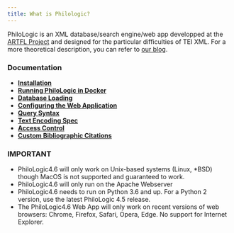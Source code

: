 ```yaml
---
title: What is Philologic?
---
```


PhiloLogic is an XML database/search engine/web app developped at the [ARTFL Project](https://artfl-project.uchicago.edu) and designed
for the particular difficulties of TEI XML. For a more theoretical
description, you can refer to [our blog](<http://artfl.blogspot.com>).

### Documentation

-   [**Installation**](installation.md)
-   [**Running PhiloLogic in Docker**](docker.md)
-   [**Database Loading**](database_loading.md)
-   [**Configuring the Web Application**](configure_web_app.md)
-   [**Query Syntax**](query_syntax.md)
-   [**Text Encoding Spec**](encoding_spec.md)
-   [**Access Control**](access_control.md)
-   [**Custom Bibliographic Citations**](custom_citations.md)

### IMPORTANT

-   PhiloLogic4.6 will only work on Unix-based systems (Linux, \*BSD) though MacOS is not supported and guaranteed to work.
-   PhiloLogic4.6 will only run on the Apache Webserver
-   PhiloLogic4.6 needs to run on Python 3.6 and up. For a Python 2 version, use the latest PhiloLogic 4.5 release.
-   The PhiloLogic4.6 Web App will only work on recent versions of web browsers: Chrome, Firefox, Safari, Opera, Edge. No support for Internet Explorer.
